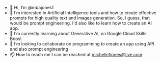 - 👋 Hi, I’m @mbajones1
- 👀 I’m interested in Artificial Intelligence tools and how to create effective prompts for high quality text and images generation. So, I guess, that would be prompt engineering.  I'd also like to learn how to create an AI app.
- 🌱 I’m currently learning about Generative AI, on Google Cloud Skills Boost
- 💞️ I’m looking to collaborate on programming to create an app using API and also prompt engineering
- 📫 How to reach me I can be reached at michellefjones@live.com

<!---
mbajones1/mbajones1 is a ✨ special ✨ repository because its `README.md` (this file) appears on your GitHub profile.
You can click the Preview link to take a look at your changes.
--->
